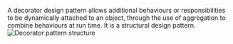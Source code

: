 A decorator design pattern allows additional behaviours or responsibilities to be dynamically attached to an object, through the use of aggregation to combine behaviours at run time. It is a structural design pattern.
![Decorator pattern structure](https://github.com/shadhin/OOD/blob/master/resource/images/decorator_pattern_structure.png "")
